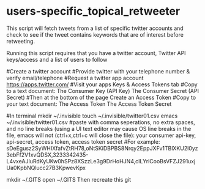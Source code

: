 # users-specific_topical_retweeter
This script will fetch tweets from a list of specific twitter accounts and check to see if the tweet contains keywords that are of interest before retweeting.

Running this script requires that you have a twitter account, Twitter API keys/access and a list of users to follow



#Create a twitter account
#Provide twitter with your telephone number & verify email/telephone
#Request a twitter app account https://apps.twitter.com/
#Visit your apps Keys & Access Tokens tab
#Copy to a text document:
The Consumer Key (API Key)
The Consumer Secret (API Secret)
#Then at the bottom of the page Create an Access Token
#Copy to your text document:
The Access Token
The Access Token Secret

#In terminal
mkdir ~/.invisible
touch ~/.invisible/twitter01.csv
emacs ~/.invisible/twitter01.csv
#paste with comma seperations, no extra spaces, and no line breaks (using a UI text editor may cause OS line breaks in the file, emacs will not (ctrl+x,ctrl+c will close the file):
your consumer api-key, api-secret, access token, access token secret
#For example:
sDeEgusz2SyWHIXfafvZtRH78,oNtSKiDBPBS8Nrqy2EppJXFv1TBlXKU2l0yz3ebFf2V1xvQDSX,3233342435-L4vxeAJIuRdKyUKw0hSPz8XSzzLe3g9DrHoHJN4,cILYrlCooBsVFZJ291uxjUa0KpbNQlucc27B3KpwevKpx

mkdir ~/.GITS
open ~/.GITS
Then recreate this git 




